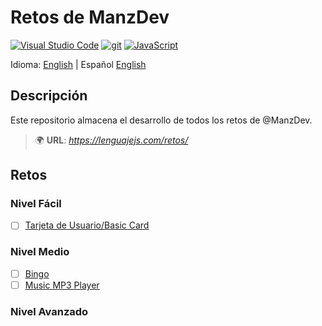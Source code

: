 # Retos de ManzDev
[![Visual Studio Code](https://img.shields.io/badge/--007ACC?logo=visual%20studio%20code&logoColor=ffffff)](https://code.visualstudio.com/)
[![git](https://img.shields.io/badge/--F05032?logo=git&logoColor=ffffff)](http://git-scm.com/)
[![JavaScript](https://img.shields.io/badge/--F7DF1E?logo=javascript&logoColor=000)](https://www.javascript.com/)

Idioma: [English](https://github.com/Javier4le/manzdev-challenges/blob/main/README.md) | Español
[English](README.md)


## Descripción

Este repositorio almacena el desarrollo de todos los retos de @ManzDev.
>🌍 **URL**: *https://lenguajejs.com/retos/*

## Retos

### Nivel Fácil
- [ ] [Tarjeta de Usuario/Basic Card](https://lenguajejs.com/retos/nivel-facil/basic-card/)

### Nivel Medio
- [ ] [Bingo](https://lenguajejs.com/retos/nivel-medio/bingo/)
- [ ] [Music MP3 Player](https://lenguajejs.com/retos/nivel-medio/mp3-player/)

### Nivel Avanzado
